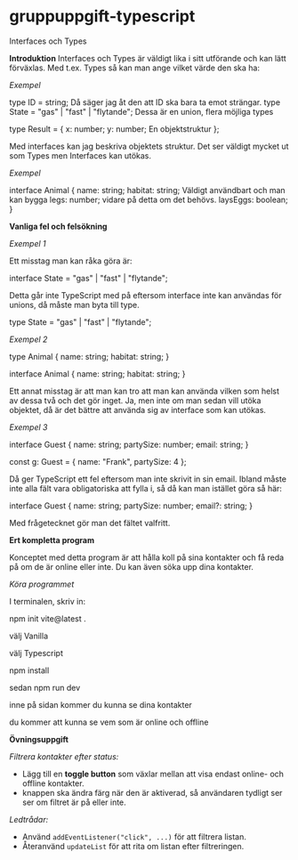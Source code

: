 # gruppuppgift-typescript
Interfaces och Types

**Introduktion**
Interfaces och Types är väldigt lika i sitt utförande och kan lätt förväxlas. Med t.ex. Types så kan man ange vilket värde den ska ha:

*Exempel*

type ID = string;  Då säger jag åt den att ID ska bara ta emot strängar.
type State = "gas" | "fast" | "flytande";  Dessa är en union, flera möjliga types

type Result = {
    x: number;
    y: number;          En objektstruktur
};

Med interfaces kan jag beskriva objektets struktur. Det ser väldigt mycket ut som Types men Interfaces kan utökas.

*Exempel*

interface Animal {
    name: string;
    habitat: string;           Väldigt användbart och man kan bygga
    legs: number;              vidare på detta om det behövs.
    laysEggs: boolean;
}

**Vanliga fel och felsökning**

*Exempel 1*

Ett misstag man kan råka göra är:

interface State = "gas" | "fast" | "flytande";

Detta går inte TypeScript med på eftersom interface inte kan användas för unions, då måste man byta till type.

type State = "gas" | "fast" | "flytande";

*Exempel 2*

type Animal {
    name: string;
    habitat: string; 
}

interface Animal {
    name: string;
    habitat: string;
}

Ett annat misstag är att man kan tro att man kan använda vilken som helst av dessa två och det gör inget. Ja, men inte om man sedan vill utöka objektet, då är det bättre att använda sig av interface som kan utökas.

*Exempel 3*

interface Guest {
    name: string;
    partySize: number;
    email: string;
}

const g: Guest = { name: "Frank", partySize: 4 };    

Då ger TypeScript ett fel eftersom man inte skrivit in sin email. Ibland måste inte alla fält vara obligatoriska att fylla i, så då kan man istället göra så här:

interface Guest {
    name: string;
    partySize: number;
    email?: string;
}

Med frågetecknet gör man det fältet valfritt.

**Ert kompletta program**

Konceptet med detta program är att hålla koll på sina kontakter och få reda på om de är online eller inte. Du kan även söka upp dina kontakter.

*Köra programmet*

I terminalen, skriv in:

npm init vite@latest .

välj Vanilla

välj Typescript

npm install

sedan npm run dev

inne på sidan kommer du kunna se dina kontakter

du kommer att kunna se vem som är online och offline


**Övningsuppgift** 

*Filtrera kontakter efter status:* 
- Lägg till en **toggle button** som växlar mellan att visa endast online- och offline kontakter.
- knappen ska ändra färg när den är aktiverad, så användaren tydligt ser ser om filtret är på eller inte. 

*Ledtrådar:*  
- Använd `addEventListener("click", ...)` för att filtrera listan.  
- Återanvänd `updateList` för att rita om listan efter filtreringen.

